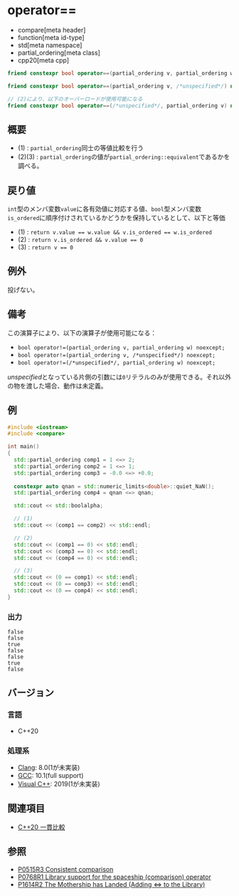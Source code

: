 # operator==

* compare[meta header]
* function[meta id-type]
* std[meta namespace]
* partial_ordering[meta class]
* cpp20[meta cpp]

```cpp
friend constexpr bool operator==(partial_ordering v, partial_ordering w) noexcept = default; // (1)

friend constexpr bool operator==(partial_ordering v, /*unspecified*/) noexcept;   // (2)

// (2)により、以下のオーバーロードが使用可能になる
friend constexpr bool operator==(/*unspecified*/, partial_ordering v) noexcept;   // (3)
```

## 概要

- (1) : `partial_ordering`同士の等値比較を行う
- (2)(3) : `partial_ordering`の値が`partial_ordering::equivalent`であるかを調べる。

## 戻り値

`int`型のメンバ変数`value`に各有効値に対応する値、`bool`型メンバ変数`is_ordered`に順序付けされているかどうかを保持しているとして、以下と等価

- (1) : `return v.value == w.value && v.is_ordered == w.is_ordered` 
- (2) : `return v.is_ordered && v.value == 0` 
- (3) : `return v == 0` 

## 例外
投げない。

## 備考
この演算子により、以下の演算子が使用可能になる：

  - `bool operator!=(partial_ordering v, partial_ordering w) noexcept;`
  - `bool operator!=(partial_ordering v, /*unspecified*/) noexcept;`
  - `bool operator!=(/*unspecified*/, partial_ordering w) noexcept;`

*unspecified*となっている片側の引数には`0`リテラルのみが使用できる。それ以外の物を渡した場合、動作は未定義。

## 例
```cpp example
#include <iostream>
#include <compare>

int main()
{
  std::partial_ordering comp1 = 1 <=> 2;
  std::partial_ordering comp2 = 1 <=> 1;
  std::partial_ordering comp3 = -0.0 <=> +0.0;
  
  constexpr auto qnan = std::numeric_limits<double>::quiet_NaN();
  std::partial_ordering comp4 = qnan <=> qnan;

  std::cout << std::boolalpha;

  // (1)
  std::cout << (comp1 == comp2) << std::endl;

  // (2) 
  std::cout << (comp1 == 0) << std::endl;
  std::cout << (comp3 == 0) << std::endl;
  std::cout << (comp4 == 0) << std::endl;

  // (3)
  std::cout << (0 == comp1) << std::endl;
  std::cout << (0 == comp3) << std::endl;
  std::cout << (0 == comp4) << std::endl;
}
```

### 出力
```
false
false
true
false
false
true
false
```

## バージョン
### 言語
- C++20

### 処理系
- [Clang](/implementation.md#clang): 8.0(1が未実装)
- [GCC](/implementation.md#gcc): 10.1(full support)
- [Visual C++](/implementation.md#visual_cpp): 2019(1が未実装)

## 関連項目

- [C++20 一貫比較](/lang/cpp20/consistent_comparison.md)


## 参照

- [P0515R3 Consistent comparison](http://wg21.link/p0515)
- [P0768R1 Library support for the spaceship (comparison) operator](http://wg21.link/p0768)
- [P1614R2 The Mothership has Landed (Adding <=> to the Library)](http://wg21.link/p1614)